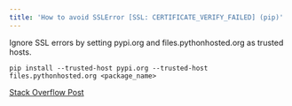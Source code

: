 ```yaml
---
title: 'How to avoid SSLError [SSL: CERTIFICATE_VERIFY_FAILED] (pip)'
---
```

Ignore SSL errors by setting pypi.org and files.pythonhosted.org as trusted hosts.

```
pip install --trusted-host pypi.org --trusted-host files.pythonhosted.org <package_name>
```

[Stack Overflow Post](https://stackoverflow.com/questions/25981703/pip-install-fails-with-connection-error-ssl-certificate-verify-failed-certi)